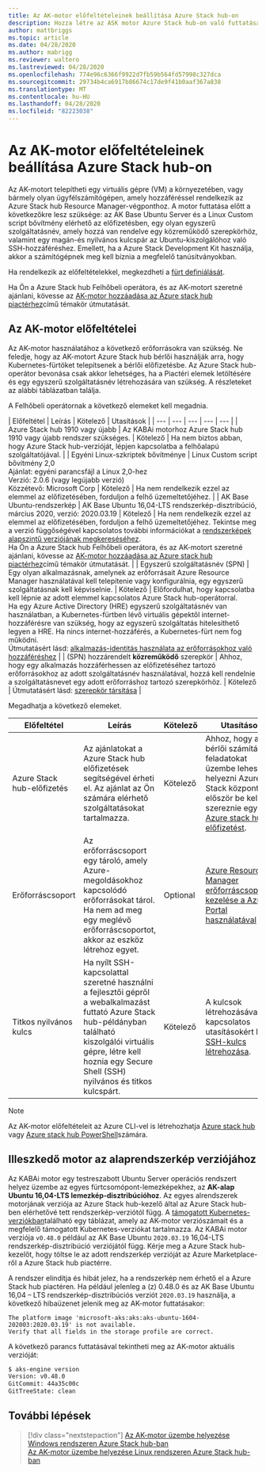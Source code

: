 ```yaml
---
title: Az AK-motor előfeltételeinek beállítása Azure Stack hub-on
description: Hozza létre az ASK motor Azure Stack hub-on való futtatásának követelményeit.
author: mattbriggs
ms.topic: article
ms.date: 04/28/2020
ms.author: mabrigg
ms.reviewer: waltero
ms.lastreviewed: 04/28/2020
ms.openlocfilehash: 774e96c6366f9922d7fb59b564fd57998c327dca
ms.sourcegitcommit: 29734b4ca6917b86674c17de9f41b0aaf367a838
ms.translationtype: MT
ms.contentlocale: hu-HU
ms.lasthandoff: 04/28/2020
ms.locfileid: "82223038"
---
```

# <a name="set-up-the-prerequisites-for-the-aks-engine-on-azure-stack-hub"></a>Az AK-motor előfeltételeinek beállítása Azure Stack hub-on

Az AK-motort telepítheti egy virtuális gépre (VM) a környezetében, vagy bármely olyan ügyfélszámítógépen, amely hozzáféréssel rendelkezik az Azure Stack hub Resource Manager-végponthoz. A motor futtatása előtt a következőkre lesz szüksége: az AK Base Ubuntu Server és a Linux Custom script bővítmény elérhető az előfizetésben, egy olyan egyszerű szolgáltatásnév, amely hozzá van rendelve egy közreműködő szerepkörhöz, valamint egy magán-és nyilvános kulcspár az Ubuntu-kiszolgálóhoz való SSH-hozzáféréshez. Emellett, ha a Azure Stack Development Kit használja, akkor a számítógépnek meg kell bíznia a megfelelő tanúsítványokban.

Ha rendelkezik az előfeltételekkel, megkezdheti a [fürt definiálását](azure-stack-kubernetes-aks-engine-deploy-cluster.md).

Ha Ön a Azure Stack hub Felhőbeli operátora, és az AK-motort szeretné ajánlani, kövesse az [AK-motor hozzáadása az Azure stack hub piactérhez](../operator/azure-stack-aks-engine.md)című témakör útmutatását.

## <a name="prerequisites-for-the-aks-engine"></a>Az AK-motor előfeltételei

Az AK-motor használatához a következő erőforrásokra van szükség. Ne feledje, hogy az AK-motort Azure Stack hub bérlői használják arra, hogy Kubernetes-fürtöket telepítsenek a bérlői előfizetésbe. Az Azure Stack hub-operátor bevonása csak akkor lehetséges, ha a Piactéri elemek letöltésére és egy egyszerű szolgáltatásnév létrehozására van szükség. A részleteket az alábbi táblázatban találja.

A Felhőbeli operátornak a következő elemeket kell megadnia.

| Előfeltétel | Leírás | Kötelező | Utasítások |
| --- | --- | --- | --- | --- |
| Azure Stack hub 1910 vagy újabb | Az KABAi motorhoz Azure Stack hub 1910 vagy újabb rendszer szükséges. | Kötelező | Ha nem biztos abban, hogy Azure Stack hub-verzióját, lépjen kapcsolatba a felhőalapú szolgáltatójával. |
| Egyéni Linux-szkriptek bővítménye | Linux Custom script bővítmény 2,0<br>Ajánlat: egyéni parancsfájl a Linux 2,0-hez<br>Verzió: 2.0.6 (vagy legújabb verzió)<br>Közzétevő: Microsoft Corp | Kötelező | Ha nem rendelkezik ezzel az elemmel az előfizetésében, forduljon a felhő üzemeltetőjéhez. |
| AK Base Ubuntu-rendszerkép | AK Base Ubuntu 16,04-LTS rendszerkép-disztribúció, március 2020, verzió: 2020.03.19 | Kötelező | Ha nem rendelkezik ezzel az elemmel az előfizetésében, forduljon a felhő üzemeltetőjéhez. Tekintse meg a verzió függőségével kapcsolatos további információkat a [rendszerképek alapszintű verziójának megkereséséhez](#matching-engine-to-base-image-version).<br> Ha Ön a Azure Stack hub Felhőbeli operátora, és az AK-motort szeretné ajánlani, kövesse az [AK-motor hozzáadása az Azure stack hub piactérhez](../operator/azure-stack-aks-engine.md)című témakör útmutatását. |
| Egyszerű szolgáltatásnév (SPN) |  Egy olyan alkalmazásnak, amelynek az erőforrásait Azure Resource Manager használatával kell telepítenie vagy konfigurálnia, egy egyszerű szolgáltatásnak kell képviselnie. | Kötelező | Előfordulhat, hogy kapcsolatba kell lépnie az adott elemmel kapcsolatos Azure Stack hub-operátorral.<br>Ha egy Azure Active Directory (HRE) egyszerű szolgáltatásnév van használatban, a Kubernetes-fürtben lévő virtuális gépektől internet-hozzáférésre van szükség, hogy az egyszerű szolgáltatás hitelesíthető legyen a HRE. Ha nincs internet-hozzáférés, a Kubernetes-fürt nem fog működni.<br>Útmutatásért lásd: [alkalmazás-identitás használata az erőforrásokhoz való hozzáféréshez](https://docs.microsoft.com/azure-stack/operator/azure-stack-create-service-principals) |
| (SPN) hozzárendelt **közreműködő** szerepkör | Ahhoz, hogy egy alkalmazás hozzáférhessen az előfizetéséhez tartozó erőforrásokhoz az adott szolgáltatásnév használatával, hozzá kell rendelnie a szolgáltatásnevet egy adott erőforráshoz tartozó szerepkörhöz. | Kötelező | Útmutatásért lásd: [szerepkör társítása](https://docs.microsoft.com/azure-stack/operator/azure-stack-create-service-principals#assign-a-role) |


Megadhatja a következő elemeket.

| Előfeltétel | Leírás | Kötelező | Utasítások |
| --- | --- | --- | --- |
| Azure Stack hub-előfizetés | Az ajánlatokat a Azure Stack hub előfizetések segítségével érheti el. Az ajánlat az Ön számára elérhető szolgáltatásokat tartalmazza. | Kötelező | Ahhoz, hogy a bérlői számítási feladatokat üzembe lehessen helyezni Azure Stack központban, először be kell szereznie egy [Azure stack hub-előfizetést](https://docs.microsoft.com/azure-stack/user/azure-stack-subscribe-services). |
| Erőforráscsoport | Az erőforráscsoport egy tároló, amely Azure-megoldásokhoz kapcsolódó erőforrásokat tárol. Ha nem ad meg egy meglévő erőforráscsoportot, akkor az eszköz létrehoz egyet. | Optional | [Azure Resource Manager erőforráscsoportok kezelése a Azure Portal használatával](https://docs.microsoft.com/azure/azure-resource-manager/manage-resource-groups-portal) |
| Titkos nyilvános kulcs | Ha nyílt SSH-kapcsolattal szeretné használni a fejlesztői gépről a webalkalmazást futtató Azure Stack hub-példányban található kiszolgálói virtuális gépre, létre kell hoznia egy Secure Shell (SSH) nyilvános és titkos kulcspárt. | Kötelező | A kulcsok létrehozásával kapcsolatos utasításokért lásd: [SSH-kulcs létrehozása](https://docs.microsoft.com/azure-stack/user/azure-stack-dev-start-howto-ssh-public-key).|


> [!Note]  
> Az AK-motor előfeltételeit az Azure CLI-vel is létrehozhatja [Azure stack hub](https://docs.microsoft.com/azure-stack/user/azure-stack-version-profiles-azurecli2) vagy [Azure stack hub PowerShell](https://docs.microsoft.com/azure-stack/operator/azure-stack-powershell-install)számára.

## <a name="matching-engine-to-base-image-version"></a>Illeszkedő motor az alaprendszerkép verziójához

Az KABAi motor egy testreszabott Ubuntu Server operációs rendszert helyez üzembe az egyes fürtcsomópont-lemezképekhez, az **AK-alap Ubuntu 16,04-LTS lemezkép-disztribúcióhoz**. Az egyes alrendszerek motorjának verziója az Azure Stack hub-kezelő által az Azure Stack hub-ben elérhetővé tett rendszerkép-verziótól függ. A [támogatott Kubernetes-verziókban](https://github.com/Azure/aks-engine/blob/master/docs/topics/azure-stack.md#supported-aks-engine-versions)található egy táblázat, amely az AK-motor verziószámait és a megfelelő támogatott Kubernetes-verziókat tartalmazza. Az KABAi motor verziója `v0.48.0` például az AK Base Ubuntu `2020.03.19` 16,04-LTS rendszerkép-disztribúció verziójától függ. Kérje meg a Azure Stack hub-kezelőt, hogy töltse le az adott rendszerkép verzióját az Azure Marketplace-ről a Azure Stack hub piactérre.

A rendszer elindítja és hibát jelez, ha a rendszerkép nem érhető el a Azure Stack hub piactéren. Ha például jelenleg a (z) 0.48.0 és az AK Base Ubuntu 16,04 – LTS rendszerkép-disztribúciós verziót `2020.03.19` használja, a következő hibaüzenet jelenik meg az AK-motor futtatásakor: 

```Text  
The platform image 'microsoft-aks:aks:aks-ubuntu-1604-202003:2020.03.19' is not available. 
Verify that all fields in the storage profile are correct.
```

A következő parancs futtatásával tekintheti meg az AK-motor aktuális verzióját:

```bash  
$ aks-engine version
Version: v0.48.0
GitCommit: 44a35c00c
GitTreeState: clean
```

## <a name="next-steps"></a>További lépések

> [!div class="nextstepaction"]
> [Az AK-motor üzembe helyezése Windows rendszeren Azure Stack hub-ban](azure-stack-kubernetes-aks-engine-deploy-windows.md)  
> [Az AK-motor üzembe helyezése Linux rendszeren Azure Stack hub-ban](azure-stack-kubernetes-aks-engine-deploy-linux.md)